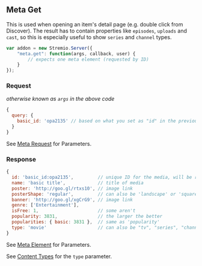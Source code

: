 ## Meta Get

This is used when opening an item's detail page (e.g. double click from Discover). The result has to contain properties like ``episodes``, ``uploads`` and ``cast``, so this is especially useful to show ``series`` and ``channel`` types. 

```javascript
var addon = new Stremio.Server({
	"meta.get": function(args, callback, user) {
		// expects one meta element (requested by ID)
	}
});
```

### Request

_otherwise known as `args` in the above code_

```javascript
{
  query: {
    basic_id: 'opa2135' // based on what you set as "id" in the previous responses
  }
}
```

See [Meta Request](meta.request.md) for Parameters.

### Response

```javascript
{
  id: 'basic_id:opa2135',         // unique ID for the media, will be returned as "basic_id" in the request object later
  name: 'basic title',            // title of media
  poster: 'http://goo.gl/rtxs10', // image link
  posterShape: 'regular',         // can also be 'landscape' or 'square'
  banner: 'http://goo.gl/xgCrG9', // image link
  genre: ['Entertainment'],
  isFree: 1,                      // some aren't
  popularity: 3831,               // the larger the better
  popularities: { basic: 3831 },  // same as 'popularity'
  type: 'movie'                   // can also be "tv", "series", "channel"
}
```

See [Meta Element](meta.element.md) for Parameters.

See [Content Types](content.types.md) for the `type` parameter.
